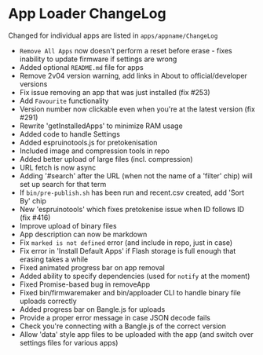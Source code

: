 # App Loader ChangeLog

Changed for individual apps are listed in `apps/appname/ChangeLog`

- `Remove All Apps` now doesn't perform a reset before erase - fixes inability to update firmware if settings are wrong
- Added optional `README.md` file for apps
- Remove 2v04 version warning, add links in About to official/developer versions
- Fix issue removing an app that was just installed (fix #253)
- Add `Favourite` functionality
- Version number now clickable even when you're at the latest version (fix #291)
- Rewrite 'getInstalledApps' to minimize RAM usage
- Added code to handle Settings
- Added espruinotools.js for pretokenisation
- Included image and compression tools in repo
- Added better upload of large files (incl. compression)
- URL fetch is now async
- Adding '#search' after the URL (when not the name of a 'filter' chip) will set up search for that term
- If `bin/pre-publish.sh` has been run and recent.csv created, add 'Sort By' chip
- New 'espruinotools' which fixes pretokenise issue when ID follows ID (fix #416)
- Improve upload of binary files
- App description can now be markdown
- Fix `marked is not defined` error (and include in repo, just in case)
- Fix error in 'Install Default Apps' if Flash storage is full enough that erasing takes a while
- Fixed animated progress bar on app removal
- Added ability to specify dependencies (used for `notify` at the moment)
- Fixed Promise-based bug in removeApp
- Fixed bin/firmwaremaker and bin/apploader CLI to handle binary file uploads correctly
- Added progress bar on Bangle.js for uploads
- Provide a proper error message in case JSON decode fails
- Check you're connecting with a Bangle.js of the correct version
- Allow 'data' style app files to be uploaded with the app (and switch over settings files for various apps)
